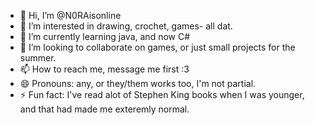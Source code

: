 - 👋 Hi, I’m @N0RAisonline
- 👀 I’m interested in drawing, crochet, games- all dat.
- 🌱 I’m currently learning java, and now C#
- 💞️ I’m looking to collaborate on games, or just small projects for the summer.
- 📫 How to reach me, message me first :3
- 😄 Pronouns: any, or they/them works too, I'm not partial.
- ⚡ Fun fact: I've read alot of Stephen King books when I was younger, and that had made me exteremly normal.

<!---
N0RAisonline/N0RAisonline is a ✨ special ✨ repository because its `README.md` (this file) appears on your GitHub profile.
You can click the Preview link to take a look at your changes.
--->

